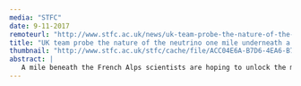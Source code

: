 ```yaml
---
media: "STFC"
date: 9-11-2017
remoteurl: "http://www.stfc.ac.uk/news/uk-team-probe-the-nature-of-the-neutrino/"
title: "UK team probe the nature of the neutrino one mile underneath a mountain" 
thumbnail: "http://www.stfc.ac.uk/stfc/cache/file/ACC04E6A-B7D6-4EA6-B76C3F0907EF0CBA_medium.jpg"
abstract: |
   A mile beneath the French Alps scientists are hoping to unlock the mysteries of anti-matter and the neutrino particle.
---
```

